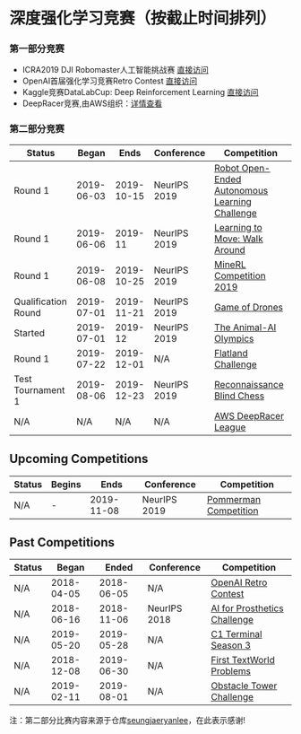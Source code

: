 # 深度强化学习竞赛（按截止时间排列）
### 第一部分竞赛
+ ICRA2019 DJI Robomaster人工智能挑战赛 [直接访问](https://www.robomaster.com/zh-CN/robo/icra)
+ OpenAI首届强化学习竞赛Retro Contest [直接访问](https://blog.openai.com/retro-contest/)
+ Kaggle竞赛DataLabCup: Deep Reinforcement Learning [直接访问](https://www.kaggle.com/c/datalabcup-deep-reinforcement-learning)
+ DeepRacer竞赛,由AWS组织：[详情查看](https://aws.amazon.com/cn/deepracer/)


### 第二部分竞赛

| Status  | Began      | Ends       | Conference | Competition |
| ------- | ---------- | ---------- | ---------- | ----------- |
| Round 1 | 2019-06-03 | 2019-10-15 | NeurIPS 2019 | [Robot Open-Ended Autonomous Learning Challenge](https://www.aicrowd.com/challenges/neurips-2019-robot-open-ended-autonomous-learning) |
| Round 1 | 2019-06-06 | 2019-11    | NeurIPS 2019 | [Learning to Move: Walk Around](https://www.aicrowd.com/challenges/neurips-2019-learning-to-move-walk-around) |
| Round 1 | 2019-06-08 | 2019-10-25 | NeurIPS 2019 | [MineRL Competition 2019](https://www.aicrowd.com/challenges/neurips-2019-minerl-competition) |
| Qualification Round     | 2019-07-01 | 2019-11-21 | NeurIPS 2019 | [Game of Drones](https://www.microsoft.com/en-us/research/academic-program/game-of-drones-competition-at-neurips-2019/) |
| Started | 2019-07-01 | 2019-12    | NeurIPS 2019 | [The Animal-AI Olympics](http://animalaiolympics.com) |
| Round 1 | 2019-07-22 | 2019-12-01 | N/A | [Flatland Challenge](https://www.aicrowd.com/challenges/flatland-challenge) |
| Test Tournament 1 | 2019-08-06 | 2019-12-23 | NeurIPS 2019 | [Reconnaissance Blind Chess](https://rbc.jhuapl.edu/) |
| N/A     | N/A        | N/A        | N/A | [AWS DeepRacer League](https://aws.amazon.com/deepracer/league/) |

## Upcoming Competitions

| Status  | Begins     | Ends       | Conference | Competition |
| ------- | ---------- | ---------- | ---------- | ----------- |
| N/A     | - | 2019-11-08 | NeurIPS 2019 | [Pommerman Competition](https://www.pommerman.com/competitions) |

## Past Competitions

| Status  | Began      | Ended      | Conference | Competition |
| ------- | ---------- | ---------- | ---------- | ----------- |
| N/A     | 2018-04-05 | 2018-06-05 | N/A | [OpenAI Retro Contest](https://openai.com/blog/retro-contest/) |
| N/A     | 2018-06-16 | 2018-11-06 | NeurIPS 2018 | [AI for Prosthetics Challenge](https://www.crowdai.org/challenges/nips-2018-ai-for-prosthetics-challenge) |
| N/A     | 2019-05-20 | 2019-05-28 | N/A | [C1 Terminal Season 3](https://terminal.c1games.com/) |
| N/A     | 2018-12-08 | 2019-06-30 | N/A | [First TextWorld Problems](https://competitions.codalab.org/competitions/20865) |
| N/A     | 2019-02-11 | 2019-08-01 | N/A | [Obstacle Tower Challenge](https://www.aicrowd.com/challenges/unity-obstacle-tower-challenge) |


注：第二部分比赛内容来源于仓库[seungjaeryanlee](https://github.com/seungjaeryanlee/awesome-rl-competitions/blob/master/README.md)，在此表示感谢!
